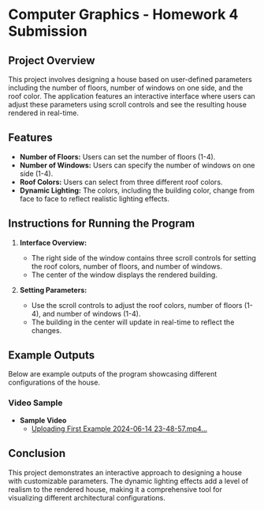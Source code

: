 # Computer Graphics - Homework 4 Submission

## Project Overview
This project involves designing a house based on user-defined parameters including the number of floors, number of windows on one side, and the roof color. The application features an interactive interface where users can adjust these parameters using scroll controls and see the resulting house rendered in real-time.

## Features
- **Number of Floors:** Users can set the number of floors (1-4).
- **Number of Windows:** Users can specify the number of windows on one side (1-4).
- **Roof Colors:** Users can select from three different roof colors.
- **Dynamic Lighting:** The colors, including the building color, change from face to face to reflect realistic lighting effects.

## Instructions for Running the Program
1. **Interface Overview:**
   - The right side of the window contains three scroll controls for setting the roof colors, number of floors, and number of windows.
   - The center of the window displays the rendered building.

2. **Setting Parameters:**
   - Use the scroll controls to adjust the roof colors, number of floors (1-4), and number of windows (1-4).
   - The building in the center will update in real-time to reflect the changes.

## Example Outputs
Below are example outputs of the program showcasing different configurations of the house. 

### Video Sample
- **Sample Video**
  - [Uploading First Example 2024-06-14 23-48-57.mp4…](https://github.com/DorMor1999/assinment-4-3D/assets/89539078/783670b1-6a06-4f9f-a1d3-98086db70a4f)

## Conclusion
This project demonstrates an interactive approach to designing a house with customizable parameters. The dynamic lighting effects add a level of realism to the rendered house, making it a comprehensive tool for visualizing different architectural configurations.
